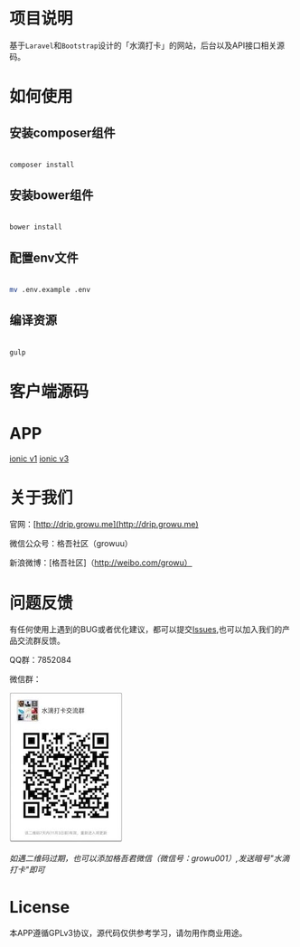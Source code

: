 # 项目说明

基于`Laravel`和`Bootstrap`设计的「水滴打卡」的网站，后台以及API接口相关源码。

# 如何使用

## 安装composer组件

```bash

composer install

```

## 安装bower组件

```bash

bower install

```

## 配置env文件

```bash

mv .env.example .env

```

## 编译资源

```bash

gulp

```


# 客户端源码

# APP

[ionic v1](https://github.com/growu/drip-ionic)
[ionic v3](https://github.com/growu/drip-ionic3)

# 关于我们

官网：[http://drip.growu.me](http://drip.growu.me)

微信公众号：格吾社区（growuu）

新浪微博：[格吾社区]（http://weibo.com/growu）

# 问题反馈

有任何使用上遇到的BUG或者优化建议，都可以提交[Issues](https://github.com/growu/drip-ionic3/issues),也可以加入我们的产品交流群反馈。

QQ群：7852084

微信群：

![微信群](wechat.jpg)

*如遇二维码过期，也可以添加格吾君微信（微信号：growu001）,发送暗号"水滴打卡"即可*

# License

本APP遵循GPLv3协议，源代码仅供参考学习，请勿用作商业用途。


